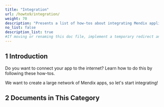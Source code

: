 ```yaml
---
title: "Integration"
url: /howto9/integration/
weight: 70
description: "Presents a list of how-tos about integrating Mendix applications with other systems and services."
no_list: false
description_list: true
#If moving or renaming this doc file, implement a temporary redirect and let the respective team know they should update the URL in the product. See Mapping to Products for more details.
---
```


## 1 Introduction

Do you want to connect your app to the internet? Learn how to do this by following these how-tos.

We want to create a large network of Mendix apps, so let's start integrating!

## 2 Documents in This Category
